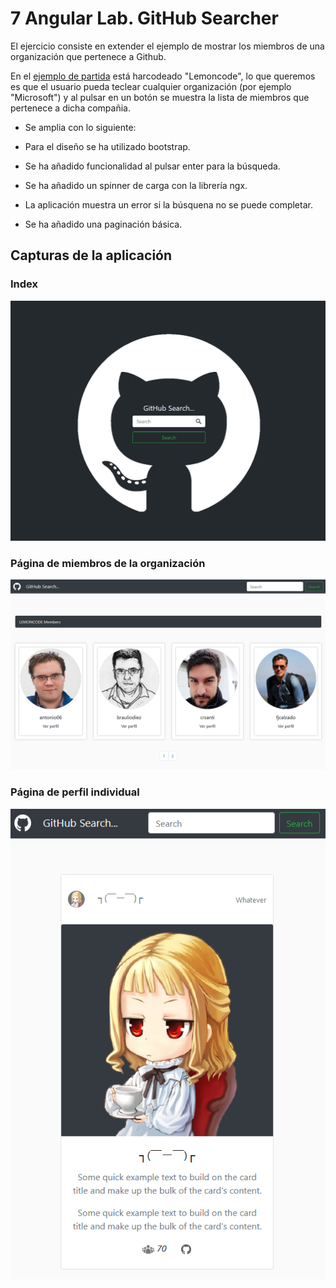 # 7 Angular Lab. GitHub Searcher

El ejercicio consiste en extender el ejemplo de mostrar los miembros de una organización que pertenece a Github.

En el [ejemplo de partida](https://github.com/Lemoncode/angular-exercise/tree/master/00_start_8) está harcodeado "Lemoncode", lo que queremos es que el usuario pueda teclear cualquier organización (por ejemplo "Microsoft") y al pulsar en un botón se muestra la lista de miembros que pertenece a dicha compañia.

- Se amplia con lo siguiente:

- Para el diseño se ha utilizado bootstrap.

- Se ha añadido funcionalidad al pulsar enter para la búsqueda.

- Se ha añadido un spinner de carga con la librería ngx.

- La aplicación muestra un error si la búsquena no se puede completar.

- Se ha añadido una paginación básica.

## Capturas de la aplicación

### Index

![index](./public/index.png)

### Página de miembros de la organización

![members-page](./public/members.png)

### Página de perfil individual

![perfil](./public/member-details.png)
